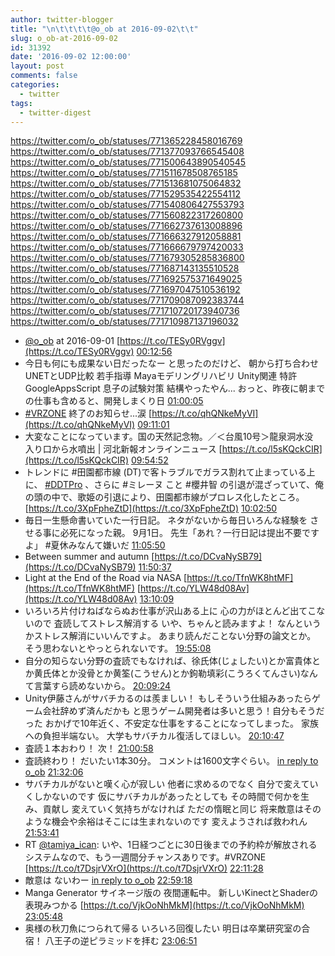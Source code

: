 ```yaml
---
author: twitter-blogger
title: "\n\t\t\t\t@o_ob at 2016-09-02\t\t"
slug: o_ob-at-2016-09-02
id: 31392
date: '2016-09-02 12:00:00'
layout: post
comments: false
categories:
  - twitter
tags:
  - twitter-digest
---
```


https://twitter.com/o_ob/statuses/771365228458016769 https://twitter.com/o_ob/statuses/771377093766545408 https://twitter.com/o_ob/statuses/771500643890540545 https://twitter.com/o_ob/statuses/771511678508765185 https://twitter.com/o_ob/statuses/771513681075064832 https://twitter.com/o_ob/statuses/771529535422554112 https://twitter.com/o_ob/statuses/771540806427553793 https://twitter.com/o_ob/statuses/771560822317260800 https://twitter.com/o_ob/statuses/771662737613008896 https://twitter.com/o_ob/statuses/771666327912058881 https://twitter.com/o_ob/statuses/771666679797420033 https://twitter.com/o_ob/statuses/771679305285836800 https://twitter.com/o_ob/statuses/771687143135510528 https://twitter.com/o_ob/statuses/771692575371649025 https://twitter.com/o_ob/statuses/771697047510536192 https://twitter.com/o_ob/statuses/771709087092383744 https://twitter.com/o_ob/statuses/771710720173940736 https://twitter.com/o_ob/statuses/771710987137196032  

*   [@o_ob](https://twitter.com/o_ob) at 2016-09-01 [https://t.co/TESy0RVggv](https://t.co/TESy0RVggv) [00:12:56](https://twitter.com/o_ob/statuses/771365228458016769)
*   今日も何にも成果ない日だったなー と思ったのだけど、 朝から打ち合わせ UNETとUDP比較 若手指導 Mayaモデリングリハビリ Unity関連 特許 GoogleAppsScript 息子の試験対策 結構やったやん... おっと、昨夜に朝までの仕事も含めると、開発しまくり日 [01:00:05](https://twitter.com/o_ob/statuses/771377093766545408)
*   [#VRZONE](https://twitter.com/search?q=%23VRZONE&src=hash) 終了のお知らせ...涙 [https://t.co/qhQNkeMyVI](https://t.co/qhQNkeMyVI) [09:11:01](https://twitter.com/o_ob/statuses/771500643890540545)
*   大変なことになっています。国の天然記念物。／＜台風10号＞龍泉洞水没　入り口から水噴出 | 河北新報オンラインニュース [https://t.co/l5sKQckCIR](https://t.co/l5sKQckCIR) [09:54:52](https://twitter.com/o_ob/statuses/771511678508765185)
*   トレンドに #田園都市線 (DT)で客トラブルでガラス割れて止まっている上に、 [#DDTPro](https://twitter.com/search?q=%23DDTPro&src=hash) 、さらに #ミレーヌ こと #櫻井智 の引退が混ざっていて、俺の頭の中で、歌姫の引退により、田園都市線がプロレス化したところ。 [https://t.co/3XpFpheZtD](https://t.co/3XpFpheZtD) [10:02:50](https://twitter.com/o_ob/statuses/771513681075064832)
*   毎日一生懸命書いていた一行日記。 ネタがないから毎日いろんな経験を させる事に必死になった親。 9月1日。 先生「あれ？一行日記は提出不要ですよ」 #夏休みなんて嫌いだ [11:05:50](https://twitter.com/o_ob/statuses/771529535422554112)
*   Between summer and autumn [https://t.co/DCvaNySB79](https://t.co/DCvaNySB79) [11:50:37](https://twitter.com/o_ob/statuses/771540806427553793)
*   Light at the End of the Road via NASA [https://t.co/TfnWK8htMF](https://t.co/TfnWK8htMF) [https://t.co/YLW48d08Av](https://t.co/YLW48d08Av) [13:10:09](https://twitter.com/o_ob/statuses/771560822317260800)
*   いろいろ片付けねばならぬお仕事が沢山ある上に 心の力がほとんど出てこないので 査読してストレス解消する いや、ちゃんと読みますよ！ なんというかストレス解消にいいんですよ。 あまり読んだことない分野の論文とか。 そう思わないとやっとられないです。 [19:55:08](https://twitter.com/o_ob/statuses/771662737613008896)
*   自分の知らない分野の査読でもなければ、徐氏体(じょしたい)とか富貴体とか黄氏体とか没骨とか黄筌(こうせん)とか鉤勒填彩(こうろくてんさい)なんて言葉すら読めないから。 [20:09:24](https://twitter.com/o_ob/statuses/771666327912058881)
*   Unity伊藤さんがサバチカるのは羨ましい！ もしそういう仕組みあったらゲーム会社辞めず済んだかも と思うゲーム開発者は多いと思う！自分もそうだった おかげで10年近く、不安定な仕事をすることになってしまった。 家族への負担半端ない。 大学もサバチカル復活してほしい。 [20:10:47](https://twitter.com/o_ob/statuses/771666679797420033)
*   査読１本おわり！ 次！ [21:00:58](https://twitter.com/o_ob/statuses/771679305285836800)
*   査読終わり！ だいたい1本30分。 コメントは1600文字ぐらい。 [in reply to o_ob](https://twitter.com/o_ob/statuses/771679305285836800) [21:32:06](https://twitter.com/o_ob/statuses/771687143135510528)
*   サバチカルがないと嘆く心が寂しい 他者に求めるのでなく 自分で変えていくしかないのです 仮にサバチカルがあったとしても その時間で何かを生み、貢献し 変えていく気持ちがなければ ただの惰眠と同じ 将来敵意はそのような機会や余裕はそこには生まれないのです 変えようされば救われん [21:53:41](https://twitter.com/o_ob/statuses/771692575371649025)
*   RT [@tamiya_ican](https://twitter.com/tamiya_ican): いや、1日経つごとに30日後までの予約枠が解放されるシステムなので、もう一週間分チャンスありです。#VRZONE [https://t.co/t7DsjrVXrO](https://t.co/t7DsjrVXrO) [22:11:28](https://twitter.com/o_ob/statuses/771697047510536192)
*   敵意は ないわー [in reply to o_ob](https://twitter.com/o_ob/statuses/771692575371649025) [22:59:18](https://twitter.com/o_ob/statuses/771709087092383744)
*   Manga Generator サイネージ版の 夜間運転中。 新しいKinectとShaderの表現みつかる [https://t.co/VjkOoNhMkM](https://t.co/VjkOoNhMkM) [23:05:48](https://twitter.com/o_ob/statuses/771710720173940736)
*   奥様の秋刀魚につられて帰る いろいろ回復したい 明日は卒業研究室の合宿！ 八王子の逆ピラミッドを拝む [23:06:51](https://twitter.com/o_ob/statuses/771710987137196032)